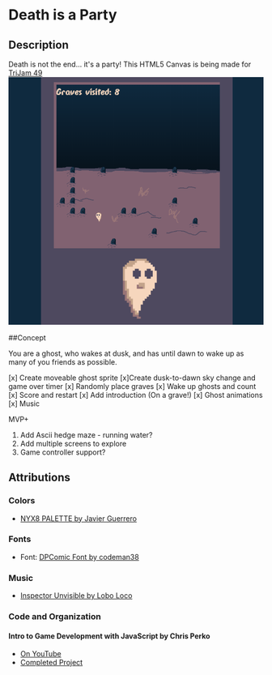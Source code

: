 # Death is a Party

## Description
Death is not the end... it's a party! This HTML5 Canvas is being made for [TriJam 49](https://itch.io/jam/trijam-49)
![screenshot](screenshot.png)

##Concept

You are a ghost, who wakes at dusk, and has until dawn to wake up as many of you friends as possible.

[x] Create moveable ghost sprite
[x]Create dusk-to-dawn sky change and game over timer
[x] Randomly place graves
[x] Wake up ghosts and count
[x] Score and restart
[x] Add introduction (On a grave!)
[x] Ghost animations
[x] Music

MVP+
1. Add Ascii hedge maze - running water?
2. Add multiple screens to explore
3. Game controller support?



## Attributions

### Colors
- [NYX8 PALETTE by Javier Guerrero](https://lospec.com/palette-list/nyx8)


### Fonts
- Font: [DPComic Font by codeman38](https://www.1001fonts.com/dpcomic-font.html)

### Music
- [Inspector Unvisible by Lobo Loco](https://freemusicarchive.org/music/Lobo_Loco/Experimental_Space/Inspector_Unvisible_ID_1211)


### Code and Organization

#### Intro to Game Development with JavaScript by Chris Perko
- [On YouTube](https://www.youtube.com/watch?v=3EMxBkqC4z0)
- [Completed Project](https://codesandbox.io/s/z2pqr9620m)
